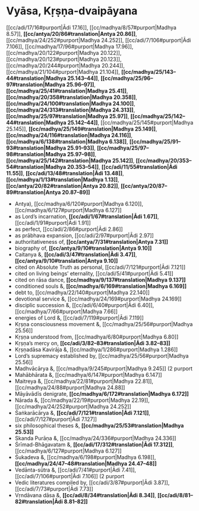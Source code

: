 # Vyāsa, Kṛṣṇa-dvaipāyana

[[cc/adi/17/16#purport|Ādi 17.16]], [[cc/madhya/8/57#purport|Madhya 8.57]], **[[cc/antya/20/86#translation|Antya 20.86]]**, [[cc/madhya/24/252#purport|Madhya 24.252]], [[cc/adi/7/106#purport|Ādi 7.106]], [[cc/madhya/17/96#purport|Madhya 17.96]], [[cc/madhya/20/122#purport|Madhya 20.122]], [[cc/madhya/20/123#purport|Madhya 20.123]], [[cc/madhya/20/244#purport|Madhya 20.244]], [[cc/madhya/21/104#purport|Madhya 21.104]], **[[cc/madhya/25/143–44#translation|Madhya 25.143–44]]**, **[[cc/madhya/25/96–97#translation|Madhya 25.96–97]]**, **[[cc/madhya/25/41#translation|Madhya 25.41]]**, **[[cc/madhya/20/358#translation|Madhya 20.358]]**, **[[cc/madhya/24/100#translation|Madhya 24.100]]**, **[[cc/madhya/24/313#translation|Madhya 24.313]]**, **[[cc/madhya/25/97#translation|Madhya 25.97]]**, **[[cc/madhya/25/142–44#translation|Madhya 25.142–44]]**, [[cc/madhya/25/145#purport|Madhya 25.145]], **[[cc/madhya/25/149#translation|Madhya 25.149]]**, **[[cc/madhya/24/116#translation|Madhya 24.116]]**, **[[cc/madhya/6/138#translation|Madhya 6.138]]**, **[[cc/madhya/25/91–93#translation|Madhya 25.91–93]]**, **[[cc/madhya/25/97–98#translation|Madhya 25.97–98]]**, **[[cc/madhya/25/142#translation|Madhya 25.142]]**, **[[cc/madhya/20/353–54#translation|Madhya 20.353–54]]**, **[[cc/adi/11/55#translation|Ādi 11.55]]**, **[[cc/adi/13/48#translation|Ādi 13.48]]**, **[[cc/madhya/1/13#translation|Madhya 1.13]]**, **[[cc/antya/20/82#translation|Antya 20.82]]**, **[[cc/antya/20/87–89#translation|Antya 20.87–89]]**

* Antya), [[cc/madhya/6/120#purport|Madhya 6.120]], [[cc/madhya/6/127#purport|Madhya 6.127]]
* as Lord’s incarnation, **[[cc/adi/1/67#translation|Ādi 1.67]]**, [[cc/adi/1/91#purport|Ādi 1.91]]
* as perfect, [[cc/adi/2/86#purport|Ādi 2.86]]
* as prābhava expansion, [[cc/adi/2/97#purport|Ādi 2.97]]
* authoritativeness of, **[[cc/antya/7/31#translation|Antya 7.31]]**
* biography of, **[[cc/antya/9/10#translation|Antya 9.10]]**
* Caitanya &, **[[cc/adi/3/47#translation|Ādi 3.47]]**, **[[cc/antya/9/10#translation|Antya 9.10]]**
* cited on Absolute Truth as personal, [[cc/adi/7/121#purport|Ādi 7.121]]
* cited on living beings’ eternality, [[cc/adi/5/41#purport|Ādi 5.41]]
* cited on rāsa dance, **[[cc/madhya/9/137#translation|Madhya 9.137]]**
* conditioned souls &, **[[cc/madhya/6/169#translation|Madhya 6.169]]**
* debt to, [[cc/madhya/22/140#purport|Madhya 22.140]]
* devotional service &, [[cc/madhya/24/169#purport|Madhya 24.169]]
* disciplic succession &, [[cc/adi/6/40#purport|Ādi 6.40]], [[cc/madhya/7/66#purport|Madhya 7.66]]
* energies of Lord &, [[cc/adi/7/119#purport|Ādi 7.119]]
* Kṛṣṇa consciousness movement &, [[cc/madhya/25/56#purport|Madhya 25.56]]
* Kṛṣṇa understood from, [[cc/madhya/6/80#purport|Madhya 6.80]]
* Kṛṣṇa’s mercy on, **[[cc/adi/3/82–83#translation|Ādi 3.82–83]]**
* Kṛṣṇadāsa Kavirāja &, [[cc/madhya/1/286#purport|Madhya 1.286]]
* Lord’s supremacy established by, [[cc/madhya/25/56#purport|Madhya 25.56]]
* Madhvācārya &, [[cc/madhya/9/245#purport|Madhya 9.245]] (2 purport
* Mahābhārata &, [[cc/madhya/6/147#purport|Madhya 6.147]]
* Maitreya &, [[cc/madhya/22/81#purport|Madhya 22.81]], [[cc/madhya/24/88#purport|Madhya 24.88]]
* Māyāvādīs denigrate, **[[cc/madhya/6/172#translation|Madhya 6.172]]**
* Nārada &, [[cc/madhya/22/19#purport|Madhya 22.19]], [[cc/madhya/24/252#purport|Madhya 24.252]]
* Śaṅkarācārya &, **[[cc/adi/7/121#translation|Ādi 7.121]]**, [[cc/adi/7/127#purport|Ādi 7.127]]
* six philosophical theses &, **[[cc/madhya/25/53#translation|Madhya 25.53]]**
* Skanda Purāṇa &, [[cc/madhya/24/336#purport|Madhya 24.336]]
* Śrīmad-Bhāgavatam &, **[[cc/adi/17/312#translation|Ādi 17.312]]**, [[cc/madhya/6/127#purport|Madhya 6.127]]
* Śukadeva &, [[cc/madhya/6/198#purport|Madhya 6.198]], **[[cc/madhya/24/47–48#translation|Madhya 24.47–48]]**
* Vedānta-sūtra &, [[cc/adi/7/41#purport|Ādi 7.41]], [[cc/adi/7/106#purport|Ādi 7.106]] (2 purport
* Vedic literatures compiled by, [[cc/adi/3/87#purport|Ādi 3.87]], [[cc/adi/7/73#purport|Ādi 7.73]]
* Vṛndāvana dāsa &, **[[cc/adi/8/34#translation|Ādi 8.34]]**, **[[cc/adi/8/81–82#translation|Ādi 8.81–82]]**
